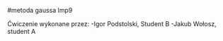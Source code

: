#metoda gaussa lmp9

Ćwiczenie wykonane przez:
-Igor Podstolski, Student B
-Jakub Wołosz, student A
